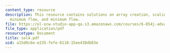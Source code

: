 ```yaml
---
content_type: resource
description: This resource contains solutions on array creation, scaling algorithm,
  minimum flow, and minimum flow.
file: https://ol-ocw-studio-app-qa.s3.amazonaws.com/courses/6-854j-advanced-algorithms-fall-2005/a15d0c6ee235fefe811015ee438db83e_sol4.pdf
file_type: application/pdf
resourcetype: Document
title: sol4.pdf
uid: a15d0c6e-e235-fefe-8110-15ee438db83e
---
```


